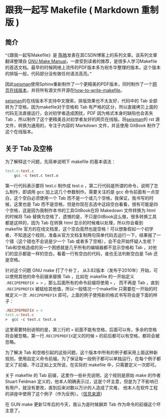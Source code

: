 # 跟我一起写 Makefile ( Markdown 重制版 )


## 简介

`“`《跟我一起写Makefile》是 [陈皓](http://coolshell.cn/haoel)发表在其CSDN博客上的系列文章。该系列文章翻译整理自 [GNU Make Manual](https://www.gnu.org/software/make/manual/)，一直受到读者的推荐，是很多人学习Makefile的首选文档。最早的时候网络上流传的PDF版本多为祝冬华整理的版本。这个版本的排版一般，代码部分没有做任何语法高亮。`”`

因此[seisman](https://seisman.info)使用Sphinx重新制作了一个更精美的PDF版本，同时制作了一个[网页在线版本](https://seisman.github.io/how-to-write-makefile/)，并将所有源文件开源在[how-to-write-makefile](https://github.com/seisman/how-to-write-makefile)。

[seisman](https://seisman.info)的在线版本不支持中文搜索，排版效果也不太友好，代码中的 Tab 全部转为了空格，因为makefile对于空格和 Tab 有严格的区分，所以直接拷贝上面的代码无法直接运行，会对初学者造成困扰，PDF 因为格式本身的缺陷也会丢失 Tab ，所以制作了这个更精美且对初学者友好的网页在线版。将[seisman](https://seisman.info)的 rst 源文件，转换为通用的，专注于内容的 Markdown 文件，并且使用 GitBook 制作了这个在线版本。

## 关于 Tab 及空格

为了解释这个问题，先简单说明下 makefile 的基本语法：

``` makefile
test.o:test.c
	gcc -c test.c test.o
```

第一行代码表示要将 test.c 制作成 test.o ，第二行代码是所谓的命令，说明了怎么制作，即调用 gcc 加上这几个参数制作。需要关注的是 gcc 命令前面有一点空白，这个空白必须使用一个 Tab 而不是一个或几个空格，我保证，我书写的时候，这里也是 Tab 而不是空格，但是你现在去选中这段空白看看，很有可能是四个空格，这是因为我制作本书的工具GitBook在将 Makedown 文件转换为 html 的时候将 Tab 替换为空格了，遗憾的是，不只是GitBook这么做，很多转换工具都是这样的，因为 Tab 在转换 html 显示的时候难以处理，所以你会看到 makefile 官方的在线文档里，这个空白竟然也是空格！可以想象假如一个初学者，不知道这个规则，准备从官方文档复制两句简单代码去运行一下，结果报了一个错（这个错也不会说是少一个 Tab 或者多了空格），会不会开始怀疑人生呢？ Tab和空格造成的另一个困惑就是几乎所有的编辑器都不显示空格和 Tab ，对他们的显示都是一样的空白，看着一行有空白的代码，谁也无法判断空白是 Tab 还是空格。

针对这个问题 GNU make 打了个补丁， 从3.82版本（发布于2010年）开始，可以使用其他的命令前缀来替换 Tab ，比如在 makefile 的一开始定义 `.RECIPEPREFIX = >` ，那么后面所有的命令前缀将使用 `>` ， 而不再是 Tab ，直到 `.RECIPEPREFIX` 被赋给其他值，所以一般情况一个makefile 只需要在一开始的时候定义一次 `.RECIPEPREFIX` 即可。上面的例子使用新的格式书写将会是下面的样子：

``` makefile
.RECIPEPREFIX = >
test.o:test.c
>  gcc -c test.c test.o
```

这里需要特别说明的是，第三行的 `>` 前面不能有空格，后面可以有，多余的空格将会被忽略，第一行`.RECIPEPREFIX`定义的时候 `>` 的前后都可以有空格，都将会被忽略。

为了解决 Tab 和空格引起的这些问题，这个版本中所有的例子都采用上面这种新规则，使用自定义命令前缀。为了保证每一段例子都可以单独运行，在每个例子都定义了前缀，不过正如上文所说，在实际的 makefile 中，只需要定义一次即可。

关于 makefile 的 Tab 前缀，这里作一些补充说明，这个规则是原始 make 的作者 Stuart Feldman 定义的，他本人明确表示过，这是个坏主意，但是为了不影响已有用户，就没有更改，直到后来对数以万计的人造成了灾难， 他本人在软件工程的讲座中使用了这个例子（作为反例）。（[信息来源](https://retrocomputing.stackexchange.com/questions/20292/why-does-make-only-accept-tab-indentation)）

在 GUN make 更新12年后的今天，我认为是时候摒弃 Tab 作为命令的前缀这个坏主意了。

